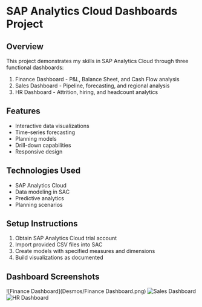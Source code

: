 # SAP Analytics Cloud Dashboards Project

## Overview
This project demonstrates my skills in SAP Analytics Cloud through three functional dashboards:
1. Finance Dashboard - P&L, Balance Sheet, and Cash Flow analysis
2. Sales Dashboard - Pipeline, forecasting, and regional analysis
3. HR Dashboard - Attrition, hiring, and headcount analytics

## Features
- Interactive data visualizations
- Time-series forecasting
- Planning models
- Drill-down capabilities
- Responsive design

## Technologies Used
- SAP Analytics Cloud
- Data modeling in SAC
- Predictive analytics
- Planning scenarios

## Setup Instructions
1. Obtain SAP Analytics Cloud trial account
2. Import provided CSV files into SAC
3. Create models with specified measures and dimensions
4. Build visualizations as documented

## Dashboard Screenshots
![Finance Dashboard](Desmos/Finance Dashboard.png)
![Sales Dashboard](screenshots/sales_dashboard.png)
![HR Dashboard](screenshots/hr_dashboard.png)
